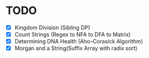 # TODO
- [X] Kingdom Division (Sibling DP)
- [X] Count Strings (Regex to NFA to DFA to Matrix)
- [X] Determining DNA Health (Aho–Corasick Algorithm)
- [X] Morgan and a String(Suffix Array with radix sort)
